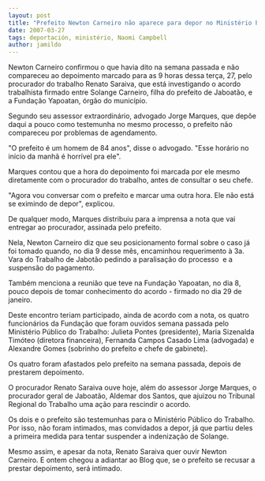 ```yaml
---
layout: post
title: "Prefeito Newton Carneiro não aparece para depor no Ministério Público do Trabalho"
date: 2007-03-27
tags: deportación, ministério, Naomi Campbell
author: jamildo
---
```

Newton Carneiro confirmou o que havia dito na semana passada e n&atilde;o compareceu&nbsp;ao depoimento marcado para as 9 horas dessa ter&ccedil;a, 27,&nbsp;pelo procurador do trabalho Renato Saraiva, que est&aacute; investigando o acordo trabalhista firmado entre Solange Carneiro, filha do prefeito de Jaboat&atilde;o, e a Funda&ccedil;&atilde;o Yapoatan, &oacute;rg&atilde;o do munic&iacute;pio.

Segundo seu assessor extraordin&aacute;rio, advogado Jorge Marques, que dep&otilde;e daqui a pouco como testemunha no mesmo processo, o prefeito n&atilde;o compareceu por problemas de agendamento.

"O prefeito&nbsp;&eacute; um homem de 84 anos", disse o advogado. "Esse hor&aacute;rio no in&iacute;cio da manh&atilde; &eacute; horr&iacute;vel pra ele".

Marques contou que a hora do depoimento foi marcada por ele mesmo diretamente com o procurador do trabalho, antes de consultar o seu chefe.

"Agora vou conversar com o prefeito e marcar uma outra hora. Ele n&atilde;o est&aacute; se eximindo de depor", explicou.

De qualquer modo, Marques distribuiu para a imprensa a nota que vai entregar ao procurador, assinada pelo prefeito.

Nela, Newton Carneiro diz que seu posicionamento formal sobre o caso j&aacute; foi tomado quando, no dia 9 desse m&ecirc;s, encaminhou requerimento &agrave; 3a. Vara do Trabalho de Jabot&atilde;o pedindo a paralisa&ccedil;&atilde;o do processo&nbsp; e a suspens&atilde;o do pagamento.

Tamb&eacute;m menciona a reuni&atilde;o que teve na Funda&ccedil;&atilde;o Yapoatan, no dia 8, pouco depois de tomar conhecimento do acordo - firmado no dia 29 de janeiro.

Deste encontro teriam participado, ainda de acordo com a nota, os quatro funcion&aacute;rios da Funda&ccedil;&atilde;o que foram ouvidos semana passada pelo Minist&eacute;rio P&uacute;blico do Trabalho: Julieta Pontes (presidente), Maria Sizenalda Tim&oacute;teo (diretora financeira), Fernanda Campos Casado Lima (advogada) e Alexandre Gomes (sobrinho do prefeito e chefe de gabinete).

Os quatro foram afastados pelo prefeito na semana passada, depois de prestarem depoimento.

O procurador Renato Saraiva ouve hoje, al&eacute;m do assessor Jorge Marques, o procurador geral de Jaboat&atilde;o, Aldemar dos Santos, que ajuizou no Tribunal Regional do Trabalho uma a&ccedil;&atilde;o para rescindir o acordo.

Os dois e o prefeito s&atilde;o testemunhas para o Minist&eacute;rio P&uacute;blico do Trabalho. Por isso, n&atilde;o foram intimados, mas convidados a depor, j&aacute; que partiu deles a primeira medida para tentar suspender&nbsp;a indeniza&ccedil;&atilde;o de Solange.

Mesmo assim, e apesar da nota, Renato Saraiva quer ouvir Newton Carneiro. E ontem chegou a adiantar ao Blog que, se o prefeito se recusar a prestar depoimento, ser&aacute; intimado.